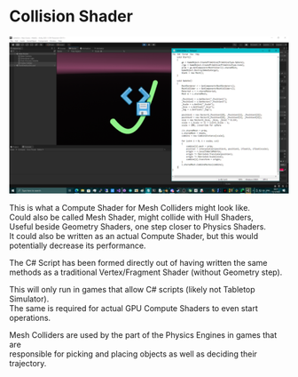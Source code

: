 # Collision Shader

![screenshot](/IntelUnityShaderLabSDK_Tests/MiscDarkRoomShaders/Collision/collision.png)

This is what a Compute Shader for Mesh Colliders might look like. \
Could also be called Mesh Shader, might collide with Hull Shaders, \
Useful beside Geometry Shaders, one step closer to Physics Shaders. \
It could also be written as an actual Compute Shader, but this would \
potentially decrease its performance.

The C# Script has been formed directly out of having written the same \
methods as a traditional Vertex/Fragment Shader (without Geometry step).

This will only run in games that allow C# scripts (likely not Tabletop Simulator). \
The same is required for actual GPU Compute Shaders to even start operations.

Mesh Colliders are used by the part of the Physics Engines in games that are \
responsible for picking and placing objects as well as deciding their trajectory.
